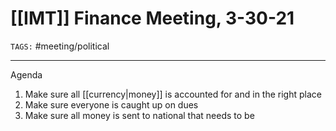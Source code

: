 # [[IMT]] Finance Meeting, 3-30-21
`TAGS:` #meeting/political 

---
Agenda
1. Make sure all [[currency|money]] is accounted for and in the right place
2. Make sure everyone is caught up on dues
3. Make sure all money is sent to national that needs to be

